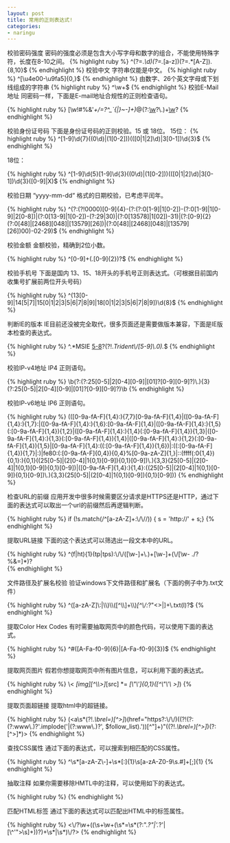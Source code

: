 ```yaml
---
layout: post
title: 常用的正则表达式!
categories:
- naringu
---
```





校验密码强度
密码的强度必须是包含大小写字母和数字的组合，不能使用特殊字符，长度在8-10之间。
{% highlight ruby %}
  ^(?=.*\\d)(?=.*[a-z])(?=.*[A-Z]).{8,10}$
{% endhighlight %}
校验中文
字符串仅能是中文。
{% highlight ruby %}
  ^[\\u4e00-\\u9fa5]{0,}$
{% endhighlight %}
由数字、26个英文字母或下划线组成的字符串
{% highlight ruby %}
  ^\\w+$
{% endhighlight %}
校验E-Mail 地址
同密码一样，下面是E-mail地址合规性的正则检查语句。

{% highlight ruby %}
    [\\w!#$%&'*+/=?^_`{|}~-]+(?:\\.[\\w!#$%&'*+/=?^_`{|}~-]+)*@(?:[\\w](?:[\\w-]*[\\w])?\\.)+[\\w](?:[\\w-]*[\\w])?
{% endhighlight %}

校验身份证号码
下面是身份证号码的正则校验。15 或 18位。
15位：
{% highlight ruby %}
    ^[1-9]\\d{7}((0\\d)|(1[0-2]))(([0|1|2]\\d)|3[0-1])\\d{3}$
{% endhighlight %}
  
18位：

{% highlight ruby %}
    ^[1-9]\\d{5}[1-9]\\d{3}((0\\d)|(1[0-2]))(([0|1|2]\\d)|3[0-1])\\d{3}([0-9]|X)$
{% endhighlight %}
  

校验日期
“yyyy-mm-dd“ 格式的日期校验，已考虑平闰年。

{% highlight ruby %}
    ^(?:(?!0000)[0-9]{4}-(?:(?:0[1-9]|1[0-2])-(?:0[1-9]|1[0-9]|2[0-8])|(?:0[13-9]|1[0-2])-(?:29|30)|(?:0[13578]|1[02])-31)|(?:[0-9]{2}(?:0[48]|[2468][048]|[13579][26])|(?:0[48]|[2468][048]|[13579][26])00)-02-29)$
{% endhighlight %}
  
校验金额
金额校验，精确到2位小数。

{% highlight ruby %}
    ^[0-9]+(.[0-9]{2})?$
{% endhighlight %}
  

校验手机号
下面是国内 13、15、18开头的手机号正则表达式。（可根据目前国内收集号扩展前两位开头号码）

{% highlight ruby %}
    ^(13[0-9]|14[5|7]|15[0|1|2|3|5|6|7|8|9]|18[0|1|2|3|5|6|7|8|9])\\d{8}$
{% endhighlight %}
  

判断IE的版本
IE目前还没被完全取代，很多页面还是需要做版本兼容，下面是IE版本检查的表达式。

{% highlight ruby %}
    ^.*MSIE [5-8](?:\\.[0-9]+)?(?!.*Trident\\/[5-9]\\.0).*$
{% endhighlight %}
  
校验IP-v4地址
IP4 正则语句。

{% highlight ruby %}
    \\b(?:(?:25[0-5]|2[0-4][0-9]|[01]?[0-9][0-9]?)\\.){3}(?:25[0-5]|2[0-4][0-9]|[01]?[0-9][0-9]?)\\b
{% endhighlight %}
  
校验IP-v6地址
IP6 正则语句。

{% highlight ruby %}
    (([0-9a-fA-F]{1,4}:){7,7}[0-9a-fA-F]{1,4}|([0-9a-fA-F]{1,4}:){1,7}:|([0-9a-fA-F]{1,4}:){1,6}:[0-9a-fA-F]{1,4}|([0-9a-fA-F]{1,4}:){1,5}(:[0-9a-fA-F]{1,4}){1,2}|([0-9a-fA-F]{1,4}:){1,4}(:[0-9a-fA-F]{1,4}){1,3}|([0-9a-fA-F]{1,4}:){1,3}(:[0-9a-fA-F]{1,4}){1,4}|([0-9a-fA-F]{1,4}:){1,2}(:[0-9a-fA-F]{1,4}){1,5}|[0-9a-fA-F]{1,4}:((:[0-9a-fA-F]{1,4}){1,6})|:((:[0-9a-fA-F]{1,4}){1,7}|:)|fe80:(:[0-9a-fA-F]{0,4}){0,4}%[0-9a-zA-Z]{1,}|::(ffff(:0{1,4}){0,1}:){0,1}((25[0-5]|(2[0-4]|1{0,1}[0-9]){0,1}[0-9])\\.){3,3}(25[0-5]|(2[0-4]|1{0,1}[0-9]){0,1}[0-9])|([0-9a-fA-F]{1,4}:){1,4}:((25[0-5]|(2[0-4]|1{0,1}[0-9]){0,1}[0-9])\\.){3,3}(25[0-5]|(2[0-4]|1{0,1}[0-9]){0,1}[0-9]))
{% endhighlight %}

  
检查URL的前缀
应用开发中很多时候需要区分请求是HTTPS还是HTTP，通过下面的表达式可以取出一个url的前缀然后再逻辑判断。

{% highlight ruby %}
    if (!s.match(/^[a-zA-Z]+:\\/\\//)) {    s = 'http://' + s;}
{% endhighlight %}


提取URL链接
下面的这个表达式可以筛选出一段文本中的URL。

{% highlight ruby %}
  ^(f|ht){1}(tp|tps):\\/\\/([\\w-]+\\.)+[\\w-]+(\\/[\\w- ./?%&=]*)?  
{% endhighlight %}


文件路径及扩展名校验
验证windows下文件路径和扩展名（下面的例子中为.txt文件）

{% highlight ruby %}
    ^([a-zA-Z]\\:|\\\\)\\\\([^\\\\]+\\\\)*[^\\/:*?"<>|]+\\.txt(l)?$
{% endhighlight %}


提取Color Hex Codes
有时需要抽取网页中的颜色代码，可以使用下面的表达式。

{% highlight ruby %}
     ^#([A-Fa-f0-9]{6}|[A-Fa-f0-9]{3})$
{% endhighlight %}


提取网页图片
假若你想提取网页中所有图片信息，可以利用下面的表达式。

{% highlight ruby %}
    \\< *[img][^\\\\>]*[src] *= *[\\"\\']{0,1}([^\\"\\'\\ >]*)
{% endhighlight %}


提取页面超链接
提取html中的超链接。

{% highlight ruby %}
    (<a\\s*(?!.*\\brel=)[^>]*)(href="https?:\\/\\/)((?!(?:(?:www\\.)?'.implode('|(?:www\\.)?', $follow_list).'))[^"]+)"((?!.*\\brel=)[^>]*)(?:[^>]*)>
{% endhighlight %}


查找CSS属性
通过下面的表达式，可以搜索到相匹配的CSS属性。

{% highlight ruby %}
    ^\\s*[a-zA-Z\\-]+\\s*[:]{1}\\s[a-zA-Z0-9\\s.#]+[;]{1}
{% endhighlight %}


抽取注释
如果你需要移除HMTL中的注释，可以使用如下的表达式。

{% highlight ruby %}
     <!--(.*?)-->
{% endhighlight %}
 

匹配HTML标签
通过下面的表达式可以匹配出HTML中的标签属性。

{% highlight ruby %}
   <\\/?\\w+((\\s+\\w+(\\s*=\\s*(?:".*?"|'.*?'|[\\^'">\\s]+))?)+\\s*|\\s*)\\/?>
{% endhighlight %}

  
